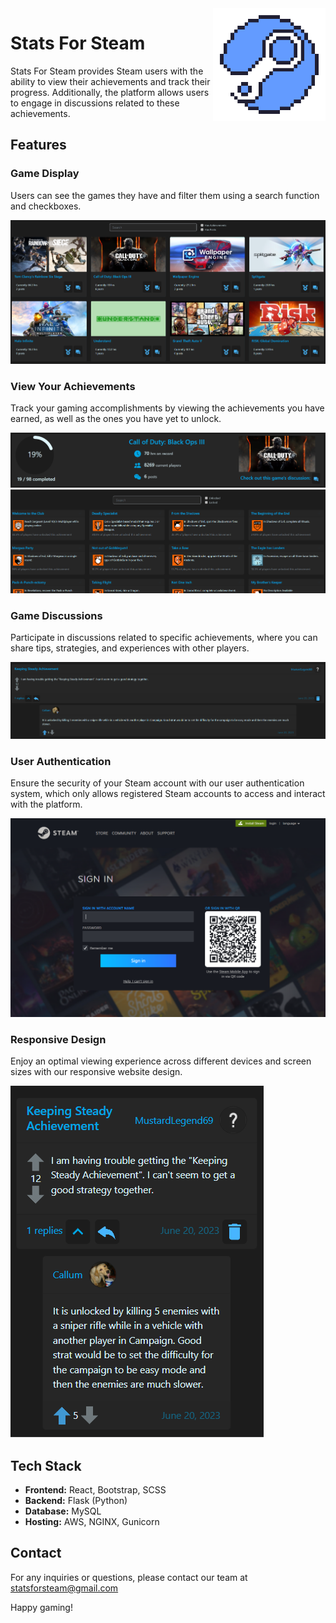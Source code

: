<img src="./client/src/images/SFSLogo.png" width=180 align="right" />   

# Stats For Steam

Stats For Steam provides Steam users with the ability to view their achievements and track their progress. Additionally, the platform allows users to engage in discussions related to these achievements.

## Features

### Game Display
Users can see the games they have and filter them using a search function and checkboxes.

![Stats For Steam Screenshot](./client/src/images/feature1.PNG)

### View Your Achievements
Track your gaming accomplishments by viewing the achievements you have earned, as well as the ones you have yet to unlock.

![Stats For Steam Screenshot](./client/src/images/feature2.PNG)
![Stats For Steam Screenshot](./client/src/images/feature3.PNG)

### Game Discussions
Participate in discussions related to specific achievements, where you can share tips, strategies, and experiences with other players.

![Stats For Steam Screenshot](./client/src/images/feature4.PNG)

### User Authentication
Ensure the security of your Steam account with our user authentication system, which only allows registered Steam accounts to access and interact with the platform.

![Stats For Steam Screenshot](./client/src/images/feature6.PNG)

### Responsive Design
Enjoy an optimal viewing experience across different devices and screen sizes with our responsive website design.

![Stats For Steam Screenshot](./client/src/images/feature7.PNG)

## Tech Stack

- **Frontend:** React, Bootstrap, SCSS
- **Backend:** Flask (Python)
- **Database:** MySQL
- **Hosting:** AWS, NGINX, Gunicorn

## Contact

For any inquiries or questions, please contact our team at statsforsteam@gmail.com

Happy gaming!

